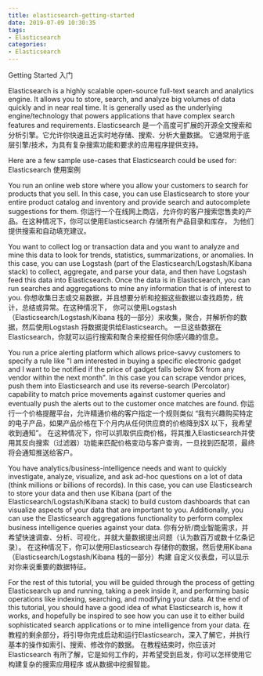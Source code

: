 ```yaml
---
title: elasticsearch-getting-started
date: 2019-07-09 10:30:35
tags:
- Elasticsearch
categories:
- Elasticsearch
---
```

Getting Started
入门

Elasticsearch is a highly scalable open-source full-text search and analytics engine. 
It allows you to store, search, and analyze big volumes of data quickly and in near real time. 
It is generally used as the underlying engine/technology 
that powers applications that have complex search features and requirements.
Elasticsearch 是一个高度可扩展的开源全文搜索和分析引擎。它允许你快速且近实时地存储、搜索、分析大量数据。
它通常用于底层引擎/技术，为具有复杂搜索功能和要求的应用程序提供支持。

Here are a few sample use-cases that Elasticsearch could be used for:
Elasticsearch 使用案例
<!-- more -->
You run an online web store where you allow your customers to search for products that you sell. 
In this case, you can use Elasticsearch to store your entire product catalog and inventory and 
provide search and autocomplete suggestions for them.
你运行一个在线网上商店，允许你的客户搜索您售卖的产品。在这种情况下，你可以使用Elasticsearch 存储所有产品目录和库存，
为他们提供搜索和自动填充建议。

You want to collect log or transaction data and you want to analyze and mine this data to look for trends, 
statistics, summarizations, or anomalies. 
In this case, you can use Logstash (part of the Elasticsearch/Logstash/Kibana stack) to collect, aggregate, 
and parse your data, and then have Logstash feed this data into Elasticsearch. 
Once the data is in Elasticsearch, you can run searches and aggregations to mine any information that is of interest to you.
你想收集日志或交易数据，并且想要分析和挖掘这些数据以查找趋势，统计，总结或异常。在这种情况下，
你可以使用Logstash（Elasticsearch/Logstash/Kibana 栈的一部分）来收集，聚合，并解析你的数据，然后使用Logstash 将数据提供给Elasticsearch。
一旦这些数据在Elasticsearch，你就可以运行搜索和聚合来挖掘任何你感兴趣的信息。

You run a price alerting platform which allows price-savvy customers to specify a rule 
like "I am interested in buying a specific electronic gadget 
and I want to be notified if the price of gadget falls below $X from any vendor within the next month". 
In this case you can scrape vendor prices, push them into Elasticsearch 
and use its reverse-search (Percolator) capability to match price movements against customer queries 
and eventually push the alerts out to the customer once matches are found.
你运行一个价格提醒平台，允许精通价格的客户指定一个规则类似
“我有兴趣购买特定的电子产品，如果产品价格在下个月内从任何供应商的价格降到$X 以下，我希望收到通知”。
在这种情况下，你可以抓取供应商价格，将其推入Elasticsearch并使用其反向搜索（过滤器）功能来匹配价格变动与客户查询，一旦找到匹配项，最终将会通知推送给客户。

You have analytics/business-intelligence needs and want to quickly investigate, analyze, visualize, 
and ask ad-hoc questions on a lot of data (think millions or billions of records). 
In this case, you can use Elasticsearch to store your data 
and then use Kibana (part of the Elasticsearch/Logstash/Kibana stack) to build custom dashboards 
that can visualize aspects of your data that are important to you. 
Additionally, you can use the Elasticsearch aggregations functionality 
to perform complex business intelligence queries against your data.
你有分析/商业智能需求，并希望快速调查、分析、可视化，并就大量数据提出问题（认为数百万或数十亿条记录）。
在这种情况下，你可以使用Elasticsearch 存储你的数据，然后使用Kibana（Elasticsearch/Logstash/Kibana 栈的一部分）构建
自定义仪表盘，可以显示对你来说重要的数据特征。

For the rest of this tutorial, you will be guided through the process of getting Elasticsearch up and running,
taking a peek inside it, and performing basic operations like indexing, searching, and modifying your data. 
At the end of this tutorial, you should have a good idea of what Elasticsearch is, 
how it works, and hopefully be inspired to see how you can use it 
to either build sophisticated search applications or to mine intelligence from your data.
在教程的剩余部分，将引导你完成启动和运行Elasticsearch，深入了解它，并执行基本的操作如索引、搜索、修改你的数据。
在教程结束时，你应该对Elasticsearch 有所了解，它是如何工作的，并希望受到启发，你可以怎样使用它构建复杂的搜索应用程序
或从数据中挖掘智能。

